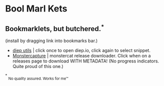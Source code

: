 # Bool Marl Kets
## Bookmarklets, but butchered.<sup>*</sup>
(install by dragging link into bookmarks bar.)
<br>

- <a href="javascript:(async function(){if(location.host!='diep.io'){location='https://diep.io'}else{eval(await fetch('https://raw.githubusercontent.com/superwibr/superwibr.github.io/master/bml_src/diep.js').then(res=>res.text()))}})();">diep utils</a> | click once to open diep.io, click again to select snippet.
- <a href="javascript:(async function(){if(location.href.match(/monstercat.com\/release\/MC/g)){location='https://monstercat.com'}else{eval(await fetch('https://raw.githubusercontent.com/superwibr/superwibr.github.io/master/bml_src/diep.js').then(res=>res.text()))}})();">Monstercapture</a> | monstercat release downloader. Click when on a releases page to download WITH METADATA! (No progress indicators. Quite proud of this one.)

<span>
	<sup>*</sup>
	<sub>No quality assured. Works for me™</sub>
</span>